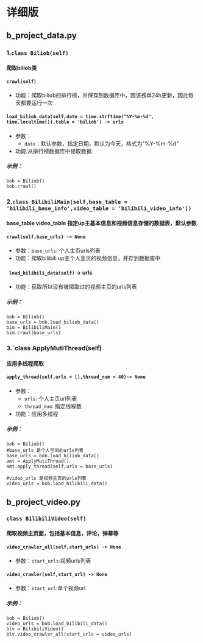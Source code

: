 # 详细版
## b_project_data.py 
### 1.`class Biliob(self)`
#### 爬取biliob类
#### `crawl(self)` 
* 功能：爬取biliob的排行榜，并保存到数据库中，因该榜单24h更新，因此每天都要运行一次
#### `load_biliob_data(self,date = time.strftime("%Y-%m-%d", time.localtime()),table = 'biliob') -> urls`
* 参数：
  * `date`：默认参数，指定日期，默认为今天，格式为"%Y-%m-%d"
* 功能:从排行榜数据库中提取数据
##### 示例：
    bob = Biliob()
    bob.crawl()

### 2.`class BilibiliMain(self,base_table = 'bilibili_base_info',video_table = 'bilibili_video_info'])`
#### base_table video_table 指定up主基本信息和视频信息存储的数据表，默认参数

####  `crawl(self,base_urls) -> None`
* 参数：`base_urls`: 个人主页urls列表
* 功能：爬取bilibili up主个人主页的视频信息，并存到数据库中

#### ` load_bilibili_data(self)` -> urls
* 功能：获取所以没有被爬取过的视频主页的urls列表

##### 示例：
    bob = Biliob()
    base_urls = bob.load_biliob_data() 
    bim = BilibiliMain()
    bim.crawl(base_urls)

### 3.`class ApplyMutiThread(self)
#### 应用多线程爬取
#### `apply_thread(self,urls = [],thread_num = 40)-> None`
* 参数：
  * `urls`: 个人主页url列表
  * `thread_num`: 指定线程数
* 功能：应用多线程

##### 示例：
    bob = Biliob()
    #base_urls 是个人空间的urls列表
    base_urls = bob.load_biliob_data() 
    amt = ApplyMutiThread()
    amt.apply_thread(self,urls = base_urls)

    #video_urls 是视频主页的urls列表
    video_urls = bob.load_bilibili_data()
    

## b_project_video.py
### `class BilibiliVideo(self)`
#### 爬取视频主页面，包括基本信息，评论，弹幕等
#### `video_crawler_all(self,start_urls) -> None`
* 参数：`start_urls`:视频urls列表
#### `video_crawler(self,start_url) -> None`
* 参数：`start_url`:单个视频url


##### 示例：
    bob = Biliob()
    video_urls = bob.load_bilibili_data()
    blv = BilibiliVideo()
    blv.video_crawler_all(start_urls = video_urls)
